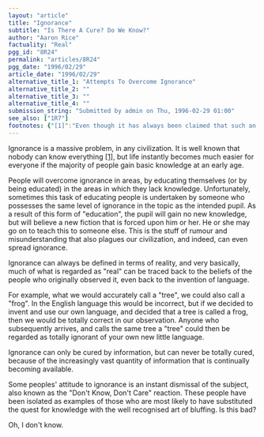 ```yaml
---
layout: "article"
title: "Ignorance"
subtitle: "Is There A Cure? Do We Know?"
author: "Aaron Rice"
factuality: "Real"
pgg_id: "8R24"
permalink: "articles/8R24"
pgg_date: "1996/02/29"
article_date: "1996/02/29"
alternative_title_1: "Attempts To Overcome Ignorance"
alternative_title_2: ""
alternative_title_3: ""
alternative_title_4: ""
submission_string: "Submitted by admin on Thu, 1996-02-29 01:00"
see_also: ["1R7"]
footnotes: {"[1]":"Even though it has always been claimed that such an intellectually endowed entity does exist, nobody has ever been able to locate it."}
---
```

<div>
<p>Ignorance is a massive problem, in any civilization. It is well known that nobody can know everything <a href="#footnotes.1" class="footnote-link">[1]</a>, but life instantly becomes much easier for everyone if the majority of people gain basic knowledge at an early age.</p>
<p>People will overcome ignorance in areas, by educating themselves (or by being educated) in the areas in which they lack knowledge. Unfortunately, sometimes this task of educating people is undertaken by someone who possesses the same level of ignorance in the topic as the intended pupil. As a result of this form of "education", the pupil will gain no new knowledge, but will believe a new fiction that is forced upon him or her. He or she may go on to teach this to someone else. This is the stuff of rumour and misunderstanding that also plagues our civilization, and indeed, can even spread ignorance.</p>
<p>Ignorance can always be defined in terms of reality, and very basically, much of what is regarded as "real" can be traced back to the beliefs of the people who originally observed it, even back to the invention of language.</p>
<p>For example, what we would accurately call a "tree", we could also call a "frog". In the English language this would be incorrect, but if we decided to invent and use our own language, and decided that a tree is called a frog, then we would be totally correct in our observation. Anyone who subsequently arrives, and calls the same tree a "tree" could then be regarded as totally ignorant of your own new little language.</p>
<p>Ignorance can only be cured by information, but can never be totally cured, because of the increasingly vast quantity of information that is continually becoming available.</p>
<p>Some peoples' attitude to ignorance is an instant dismissal of the subject, also known as the "Don't Know, Don't Care" reaction. These people have been isolated as examples of those who are most likely to have substituted the quest for knowledge with the well recognised art of bluffing. Is this bad?</p>
<p>Oh, I don't know.</p>
</div>
